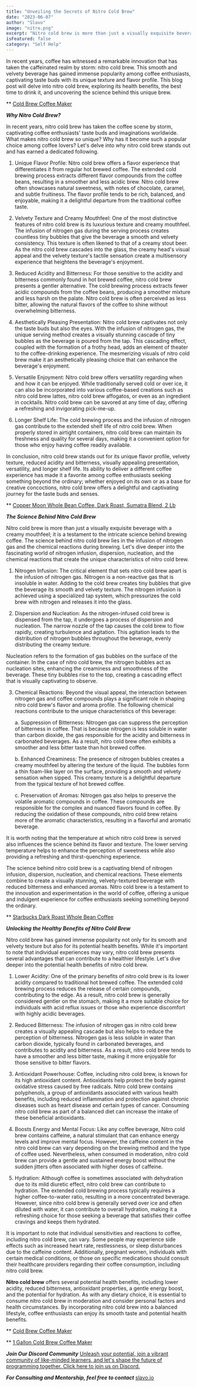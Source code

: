 ```yaml
---
title: "Unveiling the Secrets of Nitro Cold Brew"
date: "2023-06-07"
author: "Slavo"
image: "nitro.png"
excerpt: "Nitro cold brew is more than just a visually exquisite beverage with a creamy mouthfeel; it is a testament to the intricate science behind brewing coffee..."
isFeatured: false
category: "Self Help"
---
```


In recent years, coffee has witnessed a remarkable innovation that has taken the caffeinated realm by storm: nitro cold brew. This smooth and velvety beverage has gained immense popularity among coffee enthusiasts, captivating taste buds with its unique texture and flavor profile. This blog post will delve into nitro cold brew, exploring its health benefits, the best time to drink it, and uncovering the science behind this unique brew.

\*\* [Cold Brew Coffee Maker](https://amzn.to/3BQ14ie)

**_Why Nitro Cold Brew?_**

In recent years, nitro cold brew has taken the coffee scene by storm, captivating coffee enthusiasts' taste buds and imaginations worldwide. What makes nitro cold brew so unique? Why has it become such a popular choice among coffee lovers? Let's delve into why nitro cold brew stands out and has earned a dedicated following.

1. Unique Flavor Profile:
   Nitro cold brew offers a flavor experience that differentiates it from regular hot brewed coffee. The extended cold brewing process extracts different flavor compounds from the coffee beans, resulting in a smoother and less acidic brew. Nitro cold brew often showcases natural sweetness, with notes of chocolate, caramel, and subtle fruitiness. The flavor profile tends to be rich, balanced, and enjoyable, making it a delightful departure from the traditional coffee taste.

2. Velvety Texture and Creamy Mouthfeel:
   One of the most distinctive features of nitro cold brew is its luxurious texture and creamy mouthfeel. The infusion of nitrogen gas during the serving process creates countless tiny bubbles that give the beverage a smooth and velvety consistency. This texture is often likened to that of a creamy stout beer. As the nitro cold brew cascades into the glass, the creamy head's visual appeal and the velvety texture's tactile sensation create a multisensory experience that heightens the beverage's enjoyment.

3. Reduced Acidity and Bitterness:
   For those sensitive to the acidity and bitterness commonly found in hot brewed coffee, nitro cold brew presents a gentler alternative. The cold brewing process extracts fewer acidic compounds from the coffee beans, producing a smoother mixture and less harsh on the palate. Nitro cold brew is often perceived as less bitter, allowing the natural flavors of the coffee to shine without overwhelming bitterness.

4. Aesthetically Pleasing Presentation:
   Nitro cold brew captivates not only the taste buds but also the eyes. With the infusion of nitrogen gas, the unique serving method creates a visually stunning cascade of tiny bubbles as the beverage is poured from the tap. This cascading effect, coupled with the formation of a frothy head, adds an element of theater to the coffee-drinking experience. The mesmerizing visuals of nitro cold brew make it an aesthetically pleasing choice that can enhance the beverage's enjoyment.

5. Versatile Enjoyment:
   Nitro cold brew offers versatility regarding when and how it can be enjoyed. While traditionally served cold or over ice, it can also be incorporated into various coffee-based creations such as nitro cold brew lattes, nitro cold brew affogatos, or even as an ingredient in cocktails. Nitro cold brew can be savored at any time of day, offering a refreshing and invigorating pick-me-up.

6. Longer Shelf Life:
   The cold brewing process and the infusion of nitrogen gas contribute to the extended shelf life of nitro cold brew. When properly stored in airtight containers, nitro cold brew can maintain its freshness and quality for several days, making it a convenient option for those who enjoy having coffee readily available.

In conclusion, nitro cold brew stands out for its unique flavor profile, velvety texture, reduced acidity and bitterness, visually appealing presentation, versatility, and longer shelf life. Its ability to deliver a different coffee experience has made it a favorite among coffee enthusiasts seeking something beyond the ordinary; whether enjoyed on its own or as a base for creative concoctions, nitro cold brew offers a delightful and captivating journey for the taste buds and senses.

\*\* [Copper Moon Whole Bean Coffee, Dark Roast, Sumatra Blend, 2 Lb](https://amzn.to/3MPqaEs)

**_The Science Behind Nitro Cold Brew_**

Nitro cold brew is more than just a visually exquisite beverage with a creamy mouthfeel; it is a testament to the intricate science behind brewing coffee. The science behind nitro cold brew lies in the infusion of nitrogen gas and the chemical reactions during brewing. Let's dive deeper into the fascinating world of nitrogen infusion, dispersion, nucleation, and the chemical reactions that create the unique characteristics of nitro cold brew.

1. Nitrogen Infusion:
   The critical element that sets nitro cold brew apart is the infusion of nitrogen gas. Nitrogen is a non-reactive gas that is insoluble in water. Adding to the cold brew creates tiny bubbles that give the beverage its smooth and velvety texture. The nitrogen infusion is achieved using a specialized tap system, which pressurizes the cold brew with nitrogen and releases it into the glass.

2. Dispersion and Nucleation:
   As the nitrogen-infused cold brew is dispensed from the tap, it undergoes a process of dispersion and nucleation. The narrow nozzle of the tap causes the cold brew to flow rapidly, creating turbulence and agitation. This agitation leads to the distribution of nitrogen bubbles throughout the beverage, evenly distributing the creamy texture.

Nucleation refers to the formation of gas bubbles on the surface of the container. In the case of nitro cold brew, the nitrogen bubbles act as nucleation sites, enhancing the creaminess and smoothness of the beverage. These tiny bubbles rise to the top, creating a cascading effect that is visually captivating to observe.

3. Chemical Reactions:
   Beyond the visual appeal, the interaction between nitrogen gas and coffee compounds plays a significant role in shaping nitro cold brew's flavor and aroma profile. The following chemical reactions contribute to the unique characteristics of this beverage:

   a. Suppression of Bitterness: Nitrogen gas can suppress the perception of bitterness in coffee. That is because nitrogen is less soluble in water than carbon dioxide, the gas responsible for the acidity and bitterness in carbonated beverages. As a result, nitro cold brew often exhibits a smoother and less bitter taste than hot brewed coffee.

   b. Enhanced Creaminess: The presence of nitrogen bubbles creates a creamy mouthfeel by altering the texture of the liquid. The bubbles form a thin foam-like layer on the surface, providing a smooth and velvety sensation when sipped. This creamy texture is a delightful departure from the typical texture of hot brewed coffee.

   c. Preservation of Aromas: Nitrogen gas also helps to preserve the volatile aromatic compounds in coffee. These compounds are responsible for the complex and nuanced flavors found in coffee. By reducing the oxidation of these compounds, nitro cold brew retains more of the aromatic characteristics, resulting in a flavorful and aromatic beverage.

It is worth noting that the temperature at which nitro cold brew is served also influences the science behind its flavor and texture. The lower serving temperature helps to enhance the perception of sweetness while also providing a refreshing and thirst-quenching experience.

The science behind nitro cold brew is a captivating blend of nitrogen infusion, dispersion, nucleation, and chemical reactions. These elements combine to create a visually stunning, velvety-textured beverage with reduced bitterness and enhanced aromas. Nitro cold brew is a testament to the innovation and experimentation in the world of coffee, offering a unique and indulgent experience for coffee enthusiasts seeking something beyond the ordinary.

\*\* [Starbucks Dark Roast Whole Bean Coffee](https://amzn.to/430iQeF)

**_Unlocking the Healthy Benefits of Nitro Cold Brew_**

Nitro cold brew has gained immense popularity not only for its smooth and velvety texture but also for its potential health benefits. While it's important to note that individual experiences may vary, nitro cold brew presents several advantages that can contribute to a healthier lifestyle. Let's dive deeper into the potential health benefits of nitro cold brew.

1. Lower Acidity:
   One of the primary benefits of nitro cold brew is its lower acidity compared to traditional hot brewed coffee. The extended cold brewing process reduces the release of certain compounds, contributing to the edge. As a result, nitro cold brew is generally considered gentler on the stomach, making it a more suitable choice for individuals with acid reflux issues or those who experience discomfort with highly acidic beverages.

2. Reduced Bitterness:
   The infusion of nitrogen gas in nitro cold brew creates a visually appealing cascade but also helps to reduce the perception of bitterness. Nitrogen gas is less soluble in water than carbon dioxide, typically found in carbonated beverages, and contributes to acidity and bitterness. As a result, nitro cold brew tends to have a smoother and less bitter taste, making it more enjoyable for those sensitive to bitter flavors.

3. Antioxidant Powerhouse:
   Coffee, including nitro cold brew, is known for its high antioxidant content. Antioxidants help protect the body against oxidative stress caused by free radicals. Nitro cold brew contains polyphenols, a group of antioxidants associated with various health benefits, including reduced inflammation and protection against chronic diseases such as heart disease and certain types of cancer. Consuming nitro cold brew as part of a balanced diet can increase the intake of these beneficial antioxidants.

4. Boosts Energy and Mental Focus:
   Like any coffee beverage, Nitro cold brew contains caffeine, a natural stimulant that can enhance energy levels and improve mental focus. However, the caffeine content in the nitro cold brew can vary depending on the brewing method and the type of coffee used. Nevertheless, when consumed in moderation, nitro cold brew can provide a gentle and sustained energy boost without the sudden jitters often associated with higher doses of caffeine.

5. Hydration:
   Although coffee is sometimes associated with dehydration due to its mild diuretic effect, nitro cold brew can contribute to hydration. The extended cold brewing process typically requires a higher coffee-to-water ratio, resulting in a more concentrated beverage. However, since nitro cold brew is generally served over ice and often diluted with water, it can contribute to overall hydration, making it a refreshing choice for those seeking a beverage that satisfies their coffee cravings and keeps them hydrated.

It is important to note that individual sensitivities and reactions to coffee, including nitro cold brew, can vary. Some people may experience side effects such as increased heart rate, restlessness, or sleep disturbances due to the caffeine content. Additionally, pregnant women, individuals with certain medical conditions, or those on specific medications should consult their healthcare providers regarding their coffee consumption, including nitro cold brew.

**Nitro cold brew** offers several potential health benefits, including lower acidity, reduced bitterness, antioxidant properties, a gentle energy boost, and the potential for hydration. As with any dietary choice, it is essential to consume nitro cold brew in moderation and consider personal factors and health circumstances. By incorporating nitro cold brew into a balanced lifestyle, coffee enthusiasts can enjoy its smooth taste and potential health benefits.

\*\* [Cold Brew Coffee Maker](https://amzn.to/3BQ14ie)

\*\* [1 Gallon Cold Brew Coffee Maker](https://amzn.to/42X0wmL)

**_Join Our Discord Community_** [Unleash your potential, join a vibrant community of like-minded learners, and let's shape the future of programming together. Click here to join us on Discord.](https://discord.gg/aN9Pgzz2)

**_For Consulting and Mentorship, feel free to contact_** [slavo.io](/contact)
